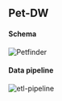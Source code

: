 ## Pet-DW

<h4>Schema</h4>
<img src="https://i.ibb.co/gr5n2NX/Petfinder.jpg" alt="Petfinder" border="0">

<h4>Data pipeline</h4>
<img src="https://i.ibb.co/p25QKXb/etl-pipeline.png" alt="etl-pipeline" border="0">
